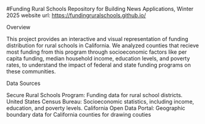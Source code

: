 #Funding Rural Schools
Repository for Building News Applications, Winter 2025
website url: https://fundingruralschools.github.io/

Overview

This project provides an interactive and visual representation of funding distribution for rural schools in California. We analyzed counties that recieve most funding from this program through socioeconomic factors like per capita funding, median household income, education levels, and poverty rates, to understand the impact of federal and state funding programs on these communities.

Data Sources

Secure Rural Schools Program: Funding data for rural school districts.
United States Census Bureau: Socioeconomic statistics, including income, education, and poverty levels.
California Open Data Portal: Geographic boundary data for California counties for drawing couties

